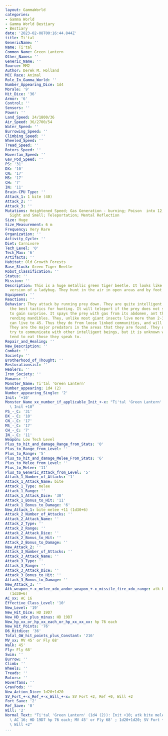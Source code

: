 ```yaml
---
layout: GammaWorld
categories:
- Gamma World
- Gamma World Bestiary
- Bestiary
date: '2023-02-08T00:16:44.844Z'
title: Ti'tal
GenericName: ''
Name: Ti'tal
Common_Name: Green Lantern
Other_Names: ''
Generic_Name: ''
Source: MM2
Author: Derek M. Holland
MCC Race: Animal
Role_In_Gamma_World: ''
Number_Appearing_Dice: 1d4
Morale: '9'
Hit_Dice: '36'
Armor: '6'
Control: ''
Sensors: ''
Power: ''
Land_Speed: 24/1800/36
Air_Speed: 36/2700/54
Water_Speed: ''
Burrowing_Speed: ''
Climbing_Speed: ''
Wheeled_Speed: ''
Tread_Speed: ''
Rotors_Speed: ''
Hoverfan_Speed: ''
Gav_Pod_Speed: ''
PS: '31'
DX: '10'
CN: '17'
MS: '17'
CH: '7'
IN: '11'
Brain-CPU Type: ''
Attack_1: 1 bite (40)
Attack_2: ''
Attack_3: ''
Mutations: Heightened Speed; Gas Generation - burning; Poison  into 12, Heightened
  Sight and Smell; Teleportation; Mental Reflection
Size: Huge
Size_Measurement: 6 m
Frequency: Very Rare
Organization: ''
Activity_Cycle: ''
Diet: Carnivore
Tech_Level: '0'
Tech_Max: '6'
Artifacts: ''
Habitat: Old Growth Forests
Base_Stock: Green Tiger Beetle
Robot_Classification: ''
Status: ''
Mission: ''
Description: This is a huge metallic green tiger beetle. It looks like a long thinner
  version of a ladybug. They hunt in the air in open areas and by foot in closed ones.
Equipment: ''
Reactions: ''
Behavior: They attack by running prey down. They are quite intelligent and will use
  the best tactics for hunting. It will teleport if the prey does not sense it as
  to gain surprise. It spays the prey with gas from its abdomen, ant then uses its
  rending mandibles. They, unlike most giant insects live more than 2-3 years, they
  can live to 45. Thus they do from loose linked communities, and will help each other.
  They are the major predators in the areas that they are found. They do, on occasion
  try to communicate with other intelligent beings, but it is unknown why, as they
  tend to eat those they speak to.
Repair_and_Healing: ''
New_Description: ''
Combat: ''
Society: ''
Brotherhood_of_Thought: ''
Restorationsist: ''
Healers: ''
Iron_Society: ''
Humans: ''
Monster_Name: Ti'tal 'Green Lantern'
Number_appearing: 1d4 (2)
Number_appearing_Single: '2'
Init: '+10'
Monster_Name_xx_number_if_applicable_Init_+-x: "Ti'tal 'Green Lantern' (1d4 (2)):\
  \ Init +10"
PS_-_C: '31'
DX_-_C: '10'
CN_-_C: '17'
MS_-_C: '17'
CH_-_C: '7'
IN_-_C: '11'
Weapon: Low Tech Level
Plus_to_hit_and_damage_Range_from_Stats: '0'
Plus_to_Range_from_Level: ''
Plus_to_Range: '5'
Plus_to_hit_and_damage_Melee_From_Stats: '6'
Plus_to_Melee_from_Level: ''
Plus_to_Melee: '11'
Plus_to_Generic_Attack_from_Level: '5'
Attack_1_Number_of_Attacks: '1'
Attack_1_Attack_Name: bite
Attack_1_Type: melee
Attack_1_Range: ''
Attack_1_Attack_Dice: '30'
Attack_1_Bonus_to_Hit: '11'
Attack_1_Bonus_to_Damage: '6'
New_Attack_1: bite melee +11 (1d30+6)
Attack_2_Number_of_Attacks: ''
Attack_2_Attack_Name: ''
Attack_2_Type: ''
Attack_2_Range: ''
Attack_2_Attack_Dice: ''
Attack_2_Bonus_to_Hit: ''
Attack_2_Bonus_to_Damage: ''
New_Attack_2: ''
Attack_3_Number_of_Attacks: ''
Attack_3_Attack_Name: ''
Attack_3_Type: ''
Attack_3_Range: ''
Attack_3_Attack_Dice: ''
Attack_3_Bonus_to_Hit: ''
Attack_3_Bonus_to_Damage: ''
New_Attack_3: ''
Atk_weapon_+-x_melee_xdx_andor_weapon_+-x_missile_fire_xdx_range: atk bite melee +11
  (1d30+6)
AC_xx: AC 16
Effective_Class_Level: '10'
New_Level: '19'
New_Hit_Dice: HD 19D7
New_HD_xdx_plus_minus: HD 19D7
New_hp_xx_or_hp_xx_each_or_hp_xx_xx_xx: hp 76 each
New_Hit_Points: '76'
D6_Hitdice: '36'
Total_GW_hit_points_plus_Constant: '216'
MV_xx: MV 45' or Fly 68'
Walk: 45'
Fly: Fly 68'
Swim: ''
Burrow: ''
Climb: ''
Wheels: ''
Treads: ''
Rotors: ''
Hoverfans: ''
GravPods: ''
New_Action_Dice: 1d20+1d20
SV_Fort_+-x_Ref_+-x_Will_+-x: SV Fort +2, Ref +0, Will +2
Fort_Save: '2'
Ref_Save: '0'
Will: '2'
Normal_Text: "Ti'tal 'Green Lantern' (1d4 (2)): Init +10; atk bite melee +11 (1d30+6);\
  \ AC 16; HD 19D7 hp 76 each; MV 45' or Fly 68' ; 1d20+1d20; SV Fort +2, Ref +0,\
  \ Will +2"
...
```

